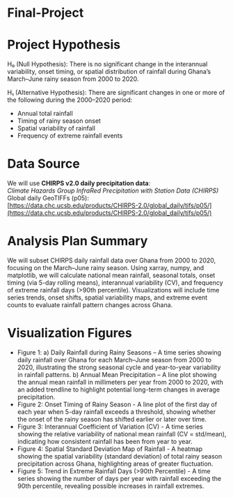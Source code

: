 # Final-Project
# Project Hypothesis

H₀ (Null Hypothesis): There is no significant change in the interannual variability, onset timing, or spatial distribution of rainfall during Ghana’s March–June rainy season from 2000 to 2020.

H₁ (Alternative Hypothesis): There are significant changes in one or more of the following during the 2000–2020 period:
- Annual total rainfall
- Timing of rainy season onset
- Spatial variability of rainfall
- Frequency of extreme rainfall events

# Data Source

We will use **CHIRPS v2.0 daily precipitation data**:  
*Climate Hazards Group InfraRed Precipitation with Station Data (CHIRPS)*  
Global daily GeoTIFFs (p05):  
[https://data.chc.ucsb.edu/products/CHIRPS-2.0/global_daily/tifs/p05/](https://data.chc.ucsb.edu/products/CHIRPS-2.0/global_daily/tifs/p05/)

# Analysis Plan Summary

We will subset CHIRPS daily rainfall data over Ghana from 2000 to 2020, focusing on the March–June rainy season. Using xarray, numpy, and matplotlib, we will calculate national mean rainfall, seasonal totals, onset timing (via 5-day rolling means), interannual variability (CV), and frequency of extreme rainfall days (>90th percentile). Visualizations will include time series trends, onset shifts, spatial variability maps, and extreme event counts to evaluate rainfall pattern changes across Ghana.

# Visualization Figures
- Figure 1:
  a) Daily Rainfall during Rainy Seasons – A time series showing daily rainfall over Ghana for each March–June season from 2000 to 2020, illustrating the strong seasonal cycle and year-to-year variability in rainfall patterns.
  b) Annual Mean Precipitation – A line plot showing the annual mean rainfall in millimeters per year from 2000 to 2020, with an added trendline to highlight potential long-term changes in average precipitation.
- Figure 2: Onset Timing of Rainy Season - A line plot of the first day of each year when 5-day rainfall exceeds a threshold, showing whether the onset of the rainy season has shifted earlier or later over time.
- Figure 3: Interannual Coefficient of Variation (CV) - A time series showing the relative variability of national mean rainfall (CV = std/mean), indicating how consistent rainfall has been from year to year.
- Figure 4: Spatial Standard Deviation Map of Rainfall - A heatmap showing the spatial variability (standard deviation) of total rainy season precipitation across Ghana, highlighting areas of greater fluctuation.
- Figure 5: Trend in Extreme Rainfall Days (>90th Percentile) - A time series showing the number of days per year with rainfall exceeding the 90th percentile, revealing possible increases in rainfall extremes.
